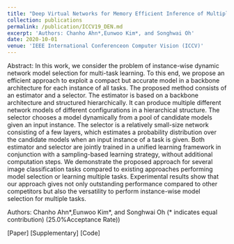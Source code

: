 ```yaml
---
title: "Deep Virtual Networks for Memory Efficient Inference of Multiple Tasks"
collection: publications
permalink: /publication/ICCV19_DEN.md
excerpt: 'Authors: Chanho Ahn*,Eunwoo Kim*, and Songhwai Oh'
date: 2020-10-01
venue: 'IEEE International Conferenceon Computer Vision (ICCV)'
---
```

Abstract: In this work, we consider the problem of instance-wise dynamic network model selection for multi-task learning. To this end, we propose an efficient approach to exploit a compact but accurate model in a backbone architecture for each instance of all tasks. The proposed method consists of an estimator and a selector. The estimator is based on a backbone architecture and structured hierarchically. It can produce multiple different network models of different configurations in a hierarchical structure. The selector chooses a model dynamically from a pool of candidate models given an input instance. The selector is a relatively small-size network consisting of a few layers, which estimates a probability distribution over the candidate models when an input instance of a task is given. Both estimator and selector are jointly trained in a unified learning framework in conjunction with a sampling-based learning strategy, without additional computation steps. We demonstrate the proposed approach for several image classification tasks compared to existing approaches performing model selection or learning multiple tasks. Experimental results show that our approach gives not only outstanding performance compared to other competitors but also the versatility to perform instance-wise model selection for multiple tasks.

Authors: Chanho Ahn*,Eunwoo Kim*, and Songhwai Oh (*  indicates  equal  contribution) (25.0%Acceptance Rate))

[Paper] [Supplementary] [Code]
